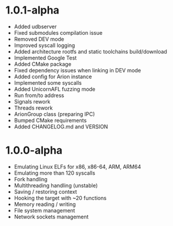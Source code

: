 # 1.0.1-alpha
- Added udbserver
- Fixed submodules compilation issue
- Removed DEV mode
- Improved syscall logging
- Added architecture rootfs and static toolchains build/download
- Implemented Google Test
- Added CMake package
- Fixed dependency issues when linking in DEV mode
- Added config for Arion instance
- Implemented some syscalls
- Added UnicornAFL fuzzing mode
- Run from/to address
- Signals rework
- Threads rework
- ArionGroup class (preparing IPC)
- Bumped CMake requirements
- Added CHANGELOG.md and VERSION

# 1.0.0-alpha
- Emulating Linux ELFs for x86, x86-64, ARM, ARM64
- Emulating more than 120 syscalls
- Fork handling
- Multithreading handling (unstable)
- Saving / restoring context
- Hooking the target with ~20 functions
- Memory reading / writing
- File system management
- Network sockets management
